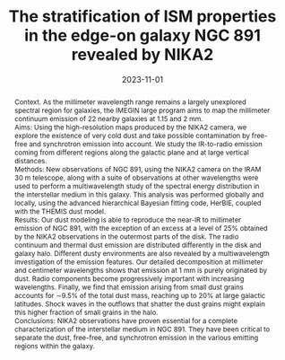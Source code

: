 ---
title: "The stratification of ISM properties in the edge-on galaxy NGC 891 revealed by NIKA2"
collection: "publications"
category: "co_papers"
permalink: /publications/2023A&A679A7K
link: https://ui.adsabs.harvard.edu/abs/2023A&A...679A...7K/abstract
date: 2023-11-01
venue: "Astronomy and Astrophysics"
citation: "Katsioli, S., Xilouris, E. M., Kramer, C., et al. (2023), Astronomy and Astrophysics, 679, A7."
abstract: "Context. As the millimeter wavelength range remains a largely unexplored spectral region for galaxies, the IMEGIN large program aims to map the millimeter continuum emission of 22 nearby galaxies at 1.15 and 2 mm. <BR /> Aims: Using the high-resolution maps produced by the NIKA2 camera, we explore the existence of very cold dust and take possible contamination by free-free and synchrotron emission into account. We study the IR-to-radio emission coming from different regions along the galactic plane and at large vertical distances. <BR /> Methods: New observations of NGC 891, using the NIKA2 camera on the IRAM 30 m telescope, along with a suite of observations at other wavelengths were used to perform a multiwavelength study of the spectral energy distribution in the interstellar medium in this galaxy. This analysis was performed globally and locally, using the advanced hierarchical Bayesian fitting code, HerBIE, coupled with the THEMIS dust model. <BR /> Results: Our dust modeling is able to reproduce the near-IR to millimeter emission of NGC 891, with the exception of an excess at a level of 25% obtained by the NIKA2 observations in the outermost parts of the disk. The radio continuum and thermal dust emission are distributed differently in the disk and galaxy halo. Different dusty environments are also revealed by a multiwavelength investigation of the emission features. Our detailed decomposition at millimeter and centimeter wavelengths shows that emission at 1 mm is purely originated by dust. Radio components become progressively important with increasing wavelengths. Finally, we find that emission arising from small dust grains accounts for ∼9.5% of the total dust mass, reaching up to 20% at large galactic latitudes. Shock waves in the outflows that shatter the dust grains might explain this higher fraction of small grains in the halo. <BR /> Conclusions: NIKA2 observations have proven essential for a complete characterization of the interstellar medium in NGC 891. They have been critical to separate the dust, free-free, and synchrotron emission in the various emitting regions within the galaxy."
---